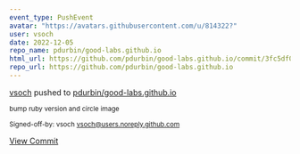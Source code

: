 ```yaml
---
event_type: PushEvent
avatar: "https://avatars.githubusercontent.com/u/814322?"
user: vsoch
date: 2022-12-05
repo_name: pdurbin/good-labs.github.io
html_url: https://github.com/pdurbin/good-labs.github.io/commit/3fc5df05b6bcef06ad7e31eb9396f12eb17e71f5
repo_url: https://github.com/pdurbin/good-labs.github.io
---
```


<a href='https://github.com/vsoch' target='_blank'>vsoch</a> pushed to <a href='https://github.com/pdurbin/good-labs.github.io' target='_blank'>pdurbin/good-labs.github.io</a>

<small>bump ruby version and circle image

Signed-off-by: vsoch <vsoch@users.noreply.github.com></small>

<a href='https://github.com/pdurbin/good-labs.github.io/commit/3fc5df05b6bcef06ad7e31eb9396f12eb17e71f5' target='_blank'>View Commit</a>